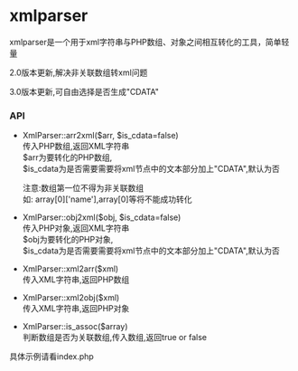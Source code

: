 # xmlparser
xmlparser是一个用于xml字符串与PHP数组、对象之间相互转化的工具，简单轻量

2.0版本更新,解决非关联数组转xml问题

3.0版本更新,可自由选择是否生成"CDATA"

### API

* XmlParser::arr2xml($arr, $is_cdata=false)  
    传入PHP数组,返回XML字符串  
    $arr为要转化的PHP数组,  
    $is_cdata为是否需要需要将xml节点中的文本部分加上"CDATA",默认为否  
    
    注意:数组第一位不得为非关联数组  
    如: array[0]['name'],array[0]等将不能成功转化  

* XmlParser::obj2xml($obj, $is_cdata=false)  
    传入PHP对象,返回XML字符串  
    $obj为要转化的PHP对象,  
    $is_cdata为是否需要需要将xml节点中的文本部分加上"CDATA",默认为否  

* XmlParser::xml2arr($xml)  
    传入XML字符串,返回PHP数组  

* XmlParser::xml2obj($xml)  
    传入XML字符串,返回PHP对象  

* XmlParser::is_assoc($array)  
    判断数组是否为关联数组,传入数组,返回true or false  

具体示例请看index.php
